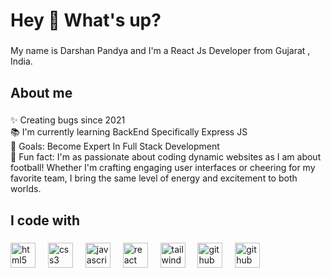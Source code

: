 <h1 align="left">Hey 👋 What's up?</h1>

###

<p align="left">My name is Darshan Pandya and I'm a React Js Developer from Gujarat , India.</p>

###

<h2 align="left">About me</h2>

###

<p align="left">✨ Creating bugs since 2021 <br>📚 I'm currently learning BackEnd Specifically Express JS <br>🎯 Goals: Become Expert In Full Stack Development <br>🎲 Fun fact: I'm as passionate about coding dynamic websites as I am about football! Whether I'm crafting engaging user interfaces or cheering for my favorite team, I bring the same level of energy and excitement to both worlds.</p>

###

<h2 align="left">I code with</h2>

###

<div align="left">
  <img src="https://cdn.jsdelivr.net/gh/devicons/devicon/icons/html5/html5-original.svg" height="40" alt="html5 logo"  />
  <img width="12" />
  <img src="https://cdn.jsdelivr.net/gh/devicons/devicon/icons/css3/css3-original.svg" height="40" alt="css3 logo"  />
  <img width="12" />
  <img src="https://cdn.jsdelivr.net/gh/devicons/devicon/icons/javascript/javascript-original.svg" height="40" alt="javascript logo"  />
  <img width="12" />
  <img src="https://cdn.jsdelivr.net/gh/devicons/devicon/icons/react/react-original.svg" height="40" alt="react logo"  />
  <img width="12" />
  <img src="https://cdn.jsdelivr.net/gh/devicons/devicon/icons/tailwindcss/tailwindcss-original-wordmark.svg" height="40" alt="tailwindcss logo"  />
  <img width="12" />
  <img src="https://cdn.jsdelivr.net/gh/devicons/devicon/icons/github/github-original.svg" height="40" alt="github logo"  />
  <img width="12" />
  <img src="https://cdn.jsdelivr.net/gh/devicons/devicon/icons/git/git-original.svg" height="40" alt="github logo"  />
  <img width="12" />
</div>

